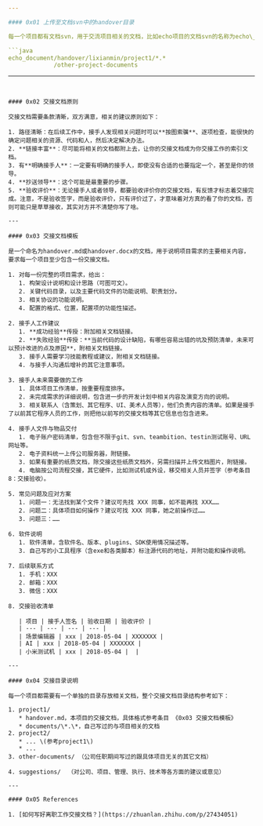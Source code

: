 ```yaml
---

#### 0x01 上传至文档svn中的handover目录

每一个项目都有文档svn，用于交流项目相关的文档，比如echo项目的文档svn的名称为echo\_document。这个svn根目录下有一个handover目录（如果没有则创建），离职人员需要在handover目录中创建一个以自己姓名为名字的目录，将交接的文档资料上传到该目录下。比如，假定一个名为lixianmin的同学近期需要离职，则上传文档以后的基本目录结构应该是如下样子：

```java
echo_document/handover/lixianmin/project1/*.*
             /other-project-documents
```

---
```


#### 0x02 交接文档原则

交接文档需要条款清晰，双方满意，相关的建议原则如下：

1. 路径清晰：在后续工作中，接手人发现相关问题时可以**按图索骥**、逐项检查，能很快的确定问题相关的资源、代码和人，然后决定解决办法。
2. **链接丰富**：尽可能将相关的文档都附上去，让你的交接文档成为你交接工作的索引文档。
3. 有**明确接手人**：一定要有明确的接手人，即使没有合适的也要指定一个，甚至是你的领导。
4. **抄送领导**：这个可能是最重要的步骤。
5. **验收评价**：无论接手人或者领导，都要验收评价你的交接文档，有反馈才标志着交接完成。注意，不是验收签字，而是验收评价，只有评价过了，才意味着对方真的看了你的文档，否则可能只是草草接收，其实对方并不清楚你写了啥。

---

#### 0x03 交接文档模板

是一个命名为handover.md或handover.docx的文档，用于说明项目需求的主要相关内容，要求每一个项目至少包含一份交接文档。

1. 对每一份完整的项目需求，给出：  
   1. 构架设计说明和设计思路（可图可文）。  
   2. 关键代码目录，以及主要代码文件的功能说明、职责划分。  
   3. 相关协议的功能说明。  
   4. 配置的格式、位置，配置项的功能性描述。

2. 接手人工作建议  
   1. **成功经验**传授：附加相关文档链接。  
   2. **失败经验**传授：**当前代码的设计缺陷，有哪些容易出错的坑及预防清单，未来可以预计改进的点及原因**，附相关文档链接。  
   3. 接手人需要学习技能教程或建议，附相关文档链接。  
   4. 与接手人沟通后增补的其它注意事项。

3. 接手人未来需要做的工作  
   1. 具体项目工作清单，按重要程度排序。  
   2. 未完成需求的详细说明，包含进一步的开发计划中相关内容及演变方向的说明。  
   3. 相关联系人（含策划、其它程序、UI、美术人员等），他们负责内容的清单。如果是接手了以前其它程序人员的工作，则把他以前写的交接文档等其它信息也包含进来。

4. 接手人文件与物品交付  
   1. 电子账户密码清单，包含但不限于git、svn、teambition、testin测试账号、URL网址等。  
   2. 电子资料统一上传公司服务器，附链接。  
   3. 如果有重要的纸质文档，除交接这些纸质文档外，另需扫描并上传文档图片，附链接。  
   4. 电脑按公司流程交接，其它硬件，比如测试机或外设，移交相关人员并签字（参考条目8：交接验收）。

5. 常见问题及应对方案  
   1. 问题一：无法找到某个文件？建议可先找 XXX 同事，如不能再找 XXX……  
   2. 问题二：具体项目如何操作？建议可找 XXX 同事，她之前操作过……  
   3. 问题三：……

6. 软件说明  
   1. 软件清单，含软件名、版本、plugins、SDK使用情况描述等。  
   3. 自己写的小工具程序（含exe和各类脚本）标注源代码的地址，并附功能和操作说明。

7. 后续联系方式  
   1. 手机：XXX  
   2. 邮箱：XXX  
   3. 微信：XXX

8. 交接验收清单

   | 项目 | 接手人签名 | 验收日期 | 验收评价 |
   | --- | --- | --- | --- |
   | 场景编辑器 | xxx | 2018-05-04 | XXXXXXX |
   | AI | xxx | 2018-05-04 | XXXXXXX |
   | 小米测试机 | xxx | 2018-05-04 |  |

---

#### 0x04 交接目录说明

每一个项目都需要有一个单独的目录存放相关文档，整个交接文档目录结构参考如下：

1. project1/
   * handover.md，本项目的交接文档，具体格式参考条目 《0x03 交接文档模板》
   * documents/\*.\*，自己写过的与项目相关的文档
2. project2/
   * ... \(参考project1\)
   * ...
3. other-documents/ （公司任职期间写过的跟具体项目无关的其它文档）

4. suggestions/  （对公司、项目、管理、执行、技术等各方面的建议或意见）

---

#### 0x05 References

1. [如何写好离职工作交接文档？](https://zhuanlan.zhihu.com/p/27434051)



